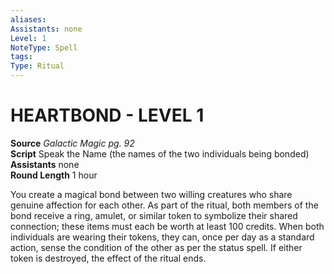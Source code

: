 ```yaml
---
aliases: 
Assistants: none
Level: 1
NoteType: Spell
tags: 
Type: Ritual 
---
```

# HEARTBOND - LEVEL 1
**Source** _Galactic Magic pg. 92_  
**Script** Speak the Name (the names of the two individuals being bonded)  
**Assistants** none  
**Round Length** 1 hour

You create a magical bond between two willing creatures who share genuine affection for each other. As part of the ritual, both members of the bond receive a ring, amulet, or similar token to symbolize their shared connection; these items must each be worth at least 100 credits. When both individuals are wearing their tokens, they can, once per day as a standard action, sense the condition of the other as per the status spell. If either token is destroyed, the effect of the ritual ends.